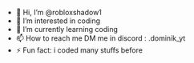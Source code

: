 - 👋 Hi, I’m @robloxshadow1
- 👀 I’m interested in coding
- 🌱 I’m currently learning coding
- 📫 How to reach me DM me in discord : .dominik_yt
- ⚡ Fun fact: i coded many stuffs before

<!---
robloxshadow1/robloxshadow1 is a ✨ special ✨ repository because its `README.md` (this file) appears on your GitHub profile.
You can click the Preview link to take a look at your changes.
--->
